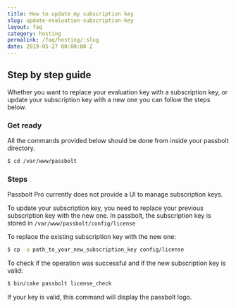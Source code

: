 ```yaml
---
title: How to update my subscription key
slug: update-evaluation-subscription-key
layout: faq
category: hosting
permalink: /faq/hosting/:slug
date: 2019-05-27 00:00:00 Z
---
```

## Step by step guide

Whether you want to replace your evaluation key with a subscription key, or update your subscription key with a new one you can follow the steps below.

### Get ready
All the commands provided below should be done from inside your passbolt directory.
```bash
$ cd /var/www/passbolt
```

### Steps
Passbolt Pro currently does not provide a UI to manage subscription keys.

To update your subscription key, you need to replace your previous subscription key with the new one.
In passbolt, the subscription key is stored in `/var/www/passbolt/config/license`

To replace the existing subscription key with the new one:

```bash
$ cp -u path_to_your_new_subscription_key config/license
```

To check if the operation was successful and if the new subscription key is valid:

```bash
$ bin/cake passbolt license_check
```

If your key is valid, this command will display the passbolt logo.